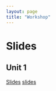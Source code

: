 ```yaml
---
layout: page
title: "Workshop"
---
```


# Slides

## Unit 1
[Slides](file:///Users/masonwirtz/Downloads/Unit1.html#/)
[slides](/publications/AcquiringSociodialectalCompetenceInASecondLanguage.pdf)
